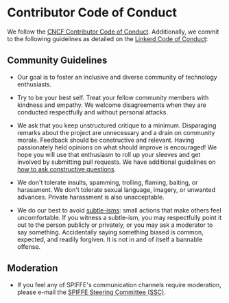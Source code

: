 # Contributor Code of Conduct

We follow the [CNCF Contributor Code of Conduct](https://github.com/cncf/foundation/blob/master/code-of-conduct.md). Additionally, we commit to the following guidelines as detailed on the [Linkerd Code of Conduct](https://github.com/linkerd/linkerd/wiki/Linkerd-code-of-conduct):

## Community Guidelines

- Our goal is to foster an inclusive and diverse community of technology enthusiasts.

- Try to be your best self. Treat your fellow community members with kindness and empathy. We welcome disagreements when they are conducted respectfully and without personal attacks.

- We ask that you keep unstructured critique to a minimum. Disparaging remarks about the project are unnecessary and a drain on community morale. Feedback should be constructive and relevant. Having passionately held opinions on what should improve is encouraged! We hope you will use that enthusiasm to roll up your sleeves and get involved by submitting pull requests. We have additional guidelines on [how to ask constructive questions](https://github.com/linkerd/linkerd/wiki/How-To-Ask-Questions-in-Slack).

- We don't tolerate insults, spamming, trolling, flaming, baiting, or harassment. We don't tolerate sexual language, imagery, or unwanted advances. Private harassment is also unacceptable.

- We do our best to avoid [subtle-isms](https://www.recurse.com/manual#sub-sec-social-rules): small actions that make others feel uncomfortable. If you witness a subtle-ism, you may respectfully point it out to the person publicly or privately, or you may ask a moderator to say something. Accidentally saying something biased is common, expected, and readily forgiven. It is not in and of itself a bannable offense.

## Moderation

- If you feel any of SPIFFE's communication channels require moderation, please e-mail the [SPIFFE Steering Committee (SSC)](mailto:ssc@spiffe.io).
